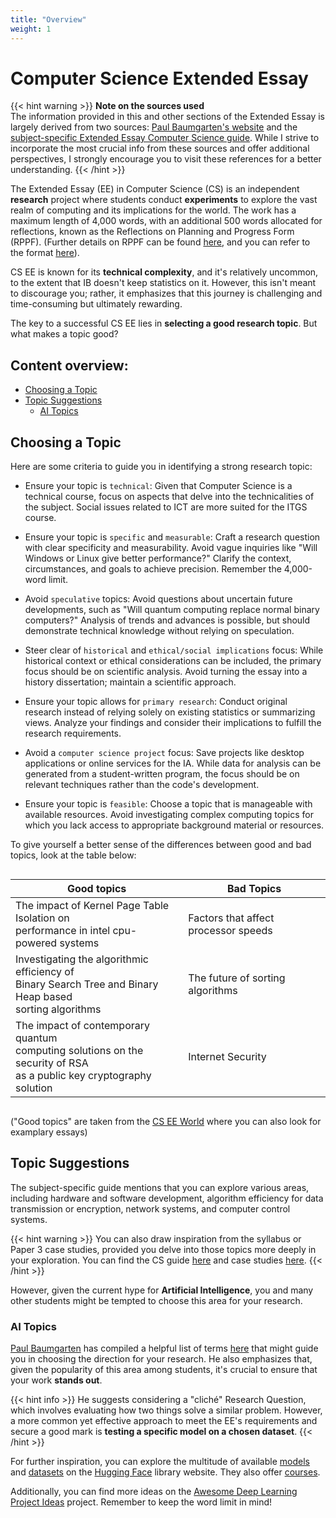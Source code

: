 ```yaml
---
title: "Overview"
weight: 1
---
```


# Computer Science Extended Essay
{{< hint warning >}}
**Note on the sources used**  
The information provided in this and other sections of the Extended Essay is largely derived from two sources: [Paul Baumgarten's website](https://pbaumgarten.com/ib-compsci/extended-essay.md) and the [subject-specific Extended Essay Computer Science guide](https://ib.compscihub.net/wp-content/uploads/2016/07/EE-for-CS-guidance-2016.pdf). While I strive to incorporate the most crucial info from these sources and offer additional perspectives, I strongly encourage you to visit these references for a better understanding.
{{< /hint >}}

The Extended Essay (EE) in Computer Science (CS) is an independent **research** project where students conduct **experiments** to explore the vast realm of computing and its implications for the world. The work has a maximum length of 4,000 words, with an additional 500 words allocated for reflections, known as the Reflections on Planning and Progress Form (RPPF). (Further details on RPPF can be found [here](https://www.ibo.org/globalassets/new-structure/brochures-and-infographics/pdfs/rppf-completing-en.pdf), and you can refer to the format [here](http://schools.wrdsb.ca/chc/files/2014/05/100-RPPF_e.pdf)).

CS EE is known for its **technical complexity**, and it's relatively uncommon, to the extent that IB doesn't keep statistics on it. However, this isn't meant to discourage you; rather, it emphasizes that this journey is challenging and time-consuming but ultimately rewarding.

The key to a successful CS EE lies in **selecting a good research topic**. But what makes a topic good?

## Content overview:
- [Choosing a Topic](#choosing-a-topic)
- [Topic Suggestions](#topic-suggestions)
    - [AI Topics](#ai-topics)

## Choosing a Topic

Here are some criteria to guide you in identifying a strong research topic:

- Ensure your topic is `technical`: Given that Computer Science is a technical course, focus on aspects that delve into the technicalities of the subject. Social issues related to ICT are more suited for the ITGS course.

- Ensure your topic is `specific` and `measurable`: Craft a research question with clear specificity and measurability. Avoid vague inquiries like "Will Windows or Linux give better performance?" Clarify the context, circumstances, and goals to achieve precision. Remember the 4,000-word limit.

- Avoid `speculative` topics: Avoid questions about uncertain future developments, such as "Will quantum computing replace normal binary computers?" Analysis of trends and advances is possible, but should demonstrate technical knowledge without relying on speculation.

- Steer clear of `historical` and `ethical/social implications` focus: While historical context or ethical considerations can be included, the primary focus should be on scientific analysis. Avoid turning the essay into a history dissertation; maintain a scientific approach.

- Ensure your topic allows for `primary research`: Conduct original research instead of relying solely on existing statistics or summarizing views. Analyze your findings and consider their implications to fulfill the research requirements.

- Avoid a `computer science project` focus: Save projects like desktop applications or online services for the IA. While data for analysis can be generated from a student-written program, the focus should be on relevant techniques rather than the code's development.

- Ensure your topic is `feasible`: Choose a topic that is manageable with available resources. Avoid investigating complex computing topics for which you lack access to appropriate background material or resources.


To give yourself a better sense of the differences between good and bad topics, look at the table below:

<div style="display: flex; 
            justify-content: center;">

| Good topics | Bad Topics |
| ----------- | ---------- |
| The impact of Kernel Page Table Isolation on<br> performance in intel cpu-powered systems | Factors that affect processor speeds |
| Investigating the algorithmic efficiency of<br>Binary Search Tree and Binary Heap based<br>sorting algorithms | The future of sorting algorithms |
| The impact of contemporary quantum<br>computing solutions on the security of RSA<br>as a public key cryptography solution | Internet Security |

</div>

("Good topics" are taken from the [CS EE World](https://cseeworld.wixsite.com/home) where you can also look for examplary essays)

## Topic Suggestions
The subject-specific guide mentions that you can explore various areas, including hardware and software development, algorithm efficiency for data transmission or encryption, network systems, and computer control systems.

{{< hint warning >}}
You can also draw inspiration from the syllabus or Paper 3 case studies, provided you delve into those topics more deeply in your exploration. You can find the CS guide [here](http://ib.compscihub.net/wp-content/uploads/2015/04/IBCompSciGuide.pdf) and case studies [here](https://computersciencewiki.org/index.php/2023_case_study).
{{< /hint >}}

However, given the current hype for **Artificial Intelligence**, you and many other students might be tempted to choose this area for your research.

### AI Topics
[Paul Baumgarten](https://pbaumgarten.com/ib-compsci/extended-essay.md) has compiled a helpful list of terms [here](https://pbaumgarten.com/ib-compsci/extended-essay.md) that might guide you in choosing the direction for your research. He also emphasizes that, given the popularity of this area among students, it's crucial to ensure that your work **stands out**.

{{< hint info >}}
He suggests considering a "cliché" Research Question, which involves evaluating how two things solve a similar problem. However, a more common yet effective approach to meet the EE's requirements and secure a good mark is **testing a specific model on a chosen dataset**.
{{< /hint >}}

For further inspiration, you can explore the multitude of available [models](https://huggingface.co/models) and [datasets](https://huggingface.co/datasets) on the [Hugging Face](https://huggingface.co/huggingface) library website. They also offer [courses](https://huggingface.co/learn).

Additionally, you can find more ideas on the [Awesome Deep Learning Project Ideas](https://github.com/NirantK/awesome-project-ideas) project. Remember to keep the word limit in mind!
